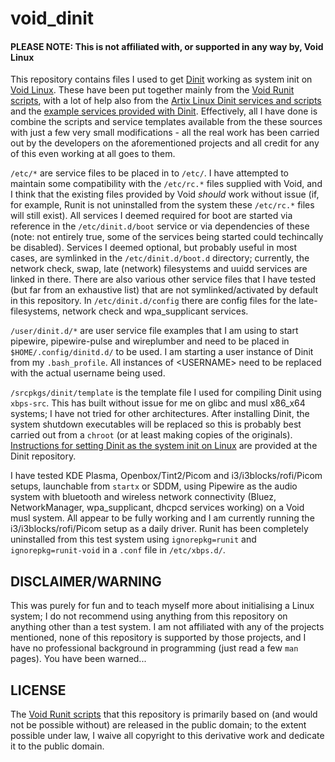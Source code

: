 # void_dinit
#### PLEASE NOTE: This is not affiliated with, or supported in any way by, Void Linux 
This repository contains files I used to get [Dinit](https://github.com/davmac314/dinit) working as system init on [Void Linux](https://voidlinux.org/). These have been put together mainly from the [Void Runit scripts](https://github.com/void-linux/void-runit), with a lot of help also from the [Artix Linux Dinit services and scripts](https://gitea.artixlinux.org/artixlinux/packages-dinit) and the [example services provided with Dinit](https://github.com/davmac314/dinit/tree/master/doc/linux/services). Effectively, all I have done is combine the scripts and service templates available from the these sources with just a few very small modifications - all the real work has been carried out by the developers on the aforementioned projects and all credit for any of this even working at all goes to them.

```/etc/*``` are service files to be placed in to ```/etc/```. I have attempted to maintain some compatibility with the ```/etc/rc.*``` files supplied with Void, and I think that the existing files provided by Void _should_ work without issue (if, for example, Runit is not uninstalled from the system these ```/etc/rc.*``` files will still exist). All services I deemed required for boot are started via reference in the ```/etc/dinit.d/boot``` service or via dependencies  of these (note: not entirely true, some of the services being started could techincally be disabled). Services I deemed optional, but probably useful in most cases, are symlinked in the ```/etc/dinit.d/boot.d``` directory; currently, the network check, swap, late (network) filesystems and uuidd services are linked in there. There are also various other service files that I have tested (but far from an exhaustive list) that are not symlinked/activated by default in this repository. In ```/etc/dinit.d/config``` there are config files for the late-filesystems, network check and wpa_supplicant services.

```/user/dinit.d/*``` are user service file examples that I am using to start pipewire, pipewire-pulse and wireplumber and need to be placed in ```$HOME/.config/dinitd.d/``` to be used. I am starting a user instance of Dinit from my ```.bash_profile```. All instances of \<USERNAME\> need to be replaced with the actual username being used.

```/srcpkgs/dinit/template``` is the template file I used for compiling Dinit using ```xbps-src```. This has built without issue for me on glibc and musl x86_x64 systems; I have not tried for other architectures. After installing Dinit, the system shutdown executables will be replaced so this is probably best carried out from a ```chroot``` (or at least making copies of the originals). [Instructions for setting Dinit as the system init on Linux](https://github.com/davmac314/dinit/blob/master/doc/linux/DINIT-AS-INIT.md) are provided at the Dinit repository.

I have tested KDE Plasma, Openbox/Tint2/Picom and i3/i3blocks/rofi/Picom setups, launchable from ```startx``` or SDDM, using Pipewire as the audio system with bluetooth and wireless network connectivity (Bluez, NetworkManager, wpa_supplicant, dhcpcd services working) on a Void musl system. All appear to be fully working and I am currently running the i3/i3blocks/rofi/Picom setup as a daily driver. Runit has been completely uninstalled from this test system using ```ignorepkg=runit``` and ```ignorepkg=runit-void``` in a ```.conf``` file in ```/etc/xbps.d/```. 

## DISCLAIMER/WARNING
This was purely for fun and to teach myself more about initialising a Linux system; I do not recommend using anything from this repository on anything other than a test system. I am not affiliated with any of the projects mentioned, none of this repository is supported by those projects, and I have no professional background in programming (just read a few ```man``` pages). You have been warned...

## LICENSE
The [Void Runit scripts](https://github.com/void-linux/void-runit) that this repository is primarily based on (and would not be possible without) are released in the public domain; to the extent possible under law, I waive all copyright to this derivative work and dedicate it to the public domain.
